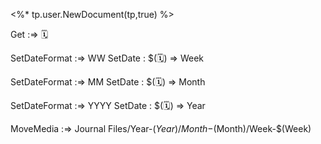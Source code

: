 <%* tp.user.NewDocument(tp,true) %>

Get :=> 🗓️


SetDateFormat :=> WW
SetDate : $(🗓️) => Week

SetDateFormat :=> MM
SetDate : $(🗓️) => Month

SetDateFormat :=> YYYY
SetDate : $(🗓️) => Year

MoveMedia :=> Journal Files/Year-$(Year)/Month-$(Month)/Week-$(Week)